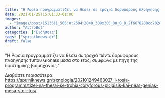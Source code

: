 ```yaml
---
title: "Η Ρωσία προγραμματίζει να θέσει σε τροχιά δορυφόρους πλοήγησης και νέας γενιάς μέσα στο έτος"
date: 2021-01-25T15:01:33+01:00
images:
  - "images/post/1513581_505:0:2594:2048_309x303_80_0_0_2f6676280cc702d49c4ac3cc6d35a754.jpg"
author: "AstroBot"
categories: ["Ειδήσεις"]
tags: ["sputniknews.gr"]
draft: false
---
```


"Η Ρωσία προγραμματίζει να θέσει σε τροχιά πέντε δορυφόρους πλοήγησης τύπου Glonass μέσα στο έτος, σύμφωνα με πηγή της διαστημικής βιομηχανίας."

Διαβάστε περισσότερα: https://sputniknews.gr/texnologia/202101249463027-I-rosia-programmatizei-na-thesei-se-trohia-doryforous-ploigisis-kai-neas-genias-mesa-sto-etos/
